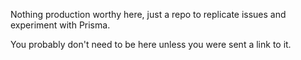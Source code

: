 Nothing production worthy here, just a repo to replicate issues and experiment with Prisma.

You probably don't need to be here unless you were sent a link to it.
